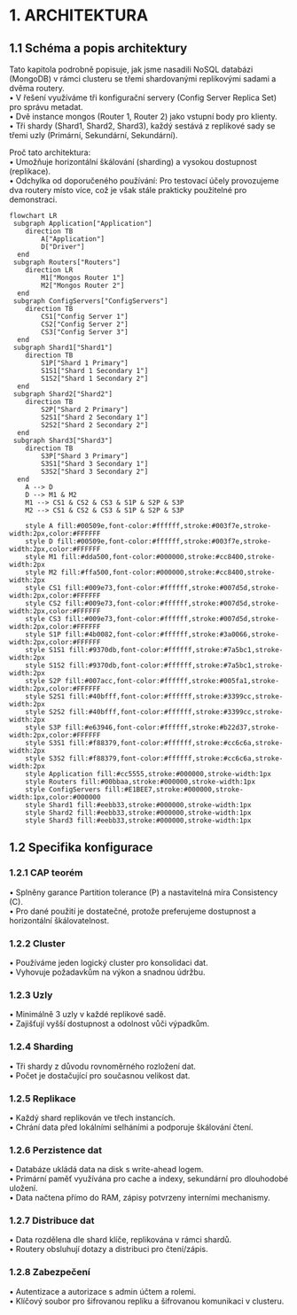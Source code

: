 # 1. ARCHITEKTURA

## 1.1 Schéma a popis architektury
Tato kapitola podrobně popisuje, jak jsme nasadili NoSQL databázi (MongoDB) v rámci clusteru se třemi shardovanými replikovými sadami a dvěma routery.  
• V řešení využíváme tři konfigurační servery (Config Server Replica Set) pro správu metadat.  
• Dvě instance mongos (Router 1, Router 2) jako vstupní body pro klienty.  
• Tři shardy (Shard1, Shard2, Shard3), každý sestává z replikové sady se třemi uzly (Primární, Sekundární, Sekundární).  

Proč tato architektura:  
• Umožňuje horizontální škálování (sharding) a vysokou dostupnost (replikace).  
• Odchylka od doporučeného používání: Pro testovací účely provozujeme dva routery místo více, což je však stále prakticky použitelné pro demonstraci.

```mermaid
flowchart LR
 subgraph Application["Application"]
    direction TB
        A["Application"]
        D["Driver"]
  end
 subgraph Routers["Routers"]
    direction LR
        M1["Mongos Router 1"]
        M2["Mongos Router 2"]
  end
 subgraph ConfigServers["ConfigServers"]
    direction TB
        CS1["Config Server 1"]
        CS2["Config Server 2"]
        CS3["Config Server 3"]
  end
 subgraph Shard1["Shard1"]
    direction TB
        S1P["Shard 1 Primary"]
        S1S1["Shard 1 Secondary 1"]
        S1S2["Shard 1 Secondary 2"]
  end
 subgraph Shard2["Shard2"]
    direction TB
        S2P["Shard 2 Primary"]
        S2S1["Shard 2 Secondary 1"]
        S2S2["Shard 2 Secondary 2"]
  end
 subgraph Shard3["Shard3"]
    direction TB
        S3P["Shard 3 Primary"]
        S3S1["Shard 3 Secondary 1"]
        S3S2["Shard 3 Secondary 2"]
  end
    A --> D
    D --> M1 & M2
    M1 --> CS1 & CS2 & CS3 & S1P & S2P & S3P
    M2 --> CS1 & CS2 & CS3 & S1P & S2P & S3P

    style A fill:#00509e,font-color:#ffffff,stroke:#003f7e,stroke-width:2px,color:#FFFFFF
    style D fill:#00509e,font-color:#ffffff,stroke:#003f7e,stroke-width:2px,color:#FFFFFF
    style M1 fill:#dda500,font-color:#000000,stroke:#cc8400,stroke-width:2px
    style M2 fill:#ffa500,font-color:#000000,stroke:#cc8400,stroke-width:2px
    style CS1 fill:#009e73,font-color:#ffffff,stroke:#007d5d,stroke-width:2px,color:#FFFFFF
    style CS2 fill:#009e73,font-color:#ffffff,stroke:#007d5d,stroke-width:2px,color:#FFFFFF
    style CS3 fill:#009e73,font-color:#ffffff,stroke:#007d5d,stroke-width:2px,color:#FFFFFF
    style S1P fill:#4b0082,font-color:#ffffff,stroke:#3a0066,stroke-width:2px,color:#FFFFFF
    style S1S1 fill:#9370db,font-color:#ffffff,stroke:#7a5bc1,stroke-width:2px
    style S1S2 fill:#9370db,font-color:#ffffff,stroke:#7a5bc1,stroke-width:2px
    style S2P fill:#007acc,font-color:#ffffff,stroke:#005fa1,stroke-width:2px,color:#FFFFFF
    style S2S1 fill:#40bfff,font-color:#ffffff,stroke:#3399cc,stroke-width:2px
    style S2S2 fill:#40bfff,font-color:#ffffff,stroke:#3399cc,stroke-width:2px
    style S3P fill:#e63946,font-color:#ffffff,stroke:#b22d37,stroke-width:2px,color:#FFFFFF
    style S3S1 fill:#f88379,font-color:#ffffff,stroke:#cc6c6a,stroke-width:2px
    style S3S2 fill:#f88379,font-color:#ffffff,stroke:#cc6c6a,stroke-width:2px
    style Application fill:#cc5555,stroke:#000000,stroke-width:1px
    style Routers fill:#00bbaa,stroke:#000000,stroke-width:1px
    style ConfigServers fill:#E1BEE7,stroke:#000000,stroke-width:1px,color:#000000
    style Shard1 fill:#eebb33,stroke:#000000,stroke-width:1px
    style Shard2 fill:#eebb33,stroke:#000000,stroke-width:1px
    style Shard3 fill:#eebb33,stroke:#000000,stroke-width:1px
```

## 1.2 Specifika konfigurace

### 1.2.1 CAP teorém
• Splněny garance Partition tolerance (P) a nastavitelná míra Consistency (C).  
• Pro dané použití je dostatečné, protože preferujeme dostupnost a horizontální škálovatelnost.  

### 1.2.2 Cluster
• Používáme jeden logický cluster pro konsolidaci dat.  
• Vyhovuje požadavkům na výkon a snadnou údržbu.  

### 1.2.3 Uzly
• Minimálně 3 uzly v každé replikové sadě.  
• Zajišťují vyšší dostupnost a odolnost vůči výpadkům.  

### 1.2.4 Sharding
• Tři shardy z důvodu rovnoměrného rozložení dat.  
• Počet je dostačující pro současnou velikost dat.  

### 1.2.5 Replikace
• Každý shard replikován ve třech instancích.  
• Chrání data před lokálními selháními a podporuje škálování čtení.  

### 1.2.6 Perzistence dat
• Databáze ukládá data na disk s write-ahead logem.  
• Primární paměť využívána pro cache a indexy, sekundární pro dlouhodobé uložení.  
• Data načtena přímo do RAM, zápisy potvrzeny interními mechanismy.  

### 1.2.7 Distribuce dat
• Data rozdělena dle shard klíče, replikována v rámci shardů.  
• Routery obsluhují dotazy a distribuci pro čtení/zápis.  

### 1.2.8 Zabezpečení
• Autentizace a autorizace s admin účtem a rolemi.  
• Klíčový soubor pro šifrovanou repliku a šifrovanou komunikaci v clusteru.